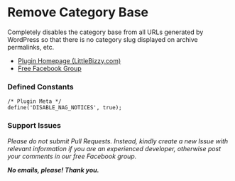 # Remove Category Base

Completely disables the category base from all URLs generated by WordPress so that there is no category slug displayed on archive permalinks, etc. 

* [Plugin Homepage (LittleBizzy.com)](https://www.littlebizzy.com/plugins/remove-category-base)
* [Free Facebook Group](https://www.facebook.com/groups/littlebizzy/)

### Defined Constants

    /* Plugin Meta */
    define('DISABLE_NAG_NOTICES', true);

### Support Issues

*Please do not submit Pull Requests. Instead, kindly create a new Issue with relevant information if you are an experienced developer, otherwise post your comments in our free Facebook group.*

***No emails, please! Thank you.***
